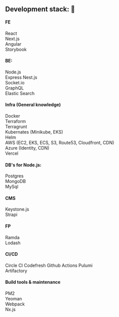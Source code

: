## Development stack: :metal:

#### FE
React  
Next.js  
Angular  
Storybook  

#### BE:
Node.js  
Express
Nest.js  
Socket.io  
GraphQL  
Elastic Search  

#### Infra (General knowledge)
Docker  
Terraform  
Terragrunt  
Kubernates (Minikube, EKS)  
Helm  
AWS (EC2, EKS, ECS, S3, Route53, Cloudfront, CDN)  
Azure (Identity, CDN)  
Vercel  

#### DB's for Node.js:
Postgres  
MongoDB  
MySql  

#### CMS
Keystone.js  
Strapi

#### FP
Ramda  
Lodash  

#### CI/CD
Circle CI
Codefresh
Github Actions
Pulumi  
Artifactory  

#### Build tools & maintenance
PM2  
Yeoman  
Webpack  
Nx.js  
